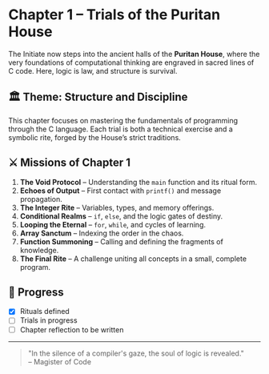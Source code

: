 # Chapter 1 – Trials of the Puritan House

The Initiate now steps into the ancient halls of the **Puritan House**, where the very foundations of computational thinking are engraved in sacred lines of C code. Here, logic is law, and structure is survival.

## 🏛️ Theme: Structure and Discipline

This chapter focuses on mastering the fundamentals of programming through the C language. Each trial is both a technical exercise and a symbolic rite, forged by the House’s strict traditions.

## ⚔️ Missions of Chapter 1

1. **The Void Protocol** – Understanding the `main` function and its ritual form.
2. **Echoes of Output** – First contact with `printf()` and message propagation.
3. **The Integer Rite** – Variables, types, and memory offerings.
4. **Conditional Realms** – `if`, `else`, and the logic gates of destiny.
5. **Looping the Eternal** – `for`, `while`, and cycles of learning.
6. **Array Sanctum** – Indexing the order in the chaos.
7. **Function Summoning** – Calling and defining the fragments of knowledge.
8. **The Final Rite** – A challenge uniting all concepts in a small, complete program.

## 📜 Progress

- [x] Rituals defined
- [ ] Trials in progress
- [ ] Chapter reflection to be written

---

> "In the silence of a compiler's gaze, the soul of logic is revealed."  
> – Magister of Code